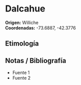 # Dalcahue

**Origen:** Williche  
**Coordenadas:** -73.6887, -42.3776

## Etimología

## Notas / Bibliografía
- Fuente 1
- Fuente 2

